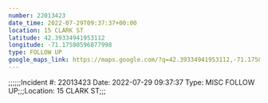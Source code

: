 ```yaml
---
number: 22013423
date_time: 2022-07-29T09:37:37+00:00
location: 15 CLARK ST
latitude: 42.39334941953112
longitude: -71.17580596877998
type: FOLLOW UP
google_maps_link: https://maps.google.com/?q=42.39334941953112,-71.17580596877998
---
```


;;;;;;Incident #: 22013423  Date: 2022-07-29 09:37:37   Type: MISC FOLLOW UP;;;Location: 15 CLARK ST;;;
